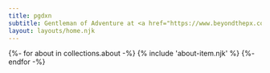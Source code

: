 ```yaml
---
title: pgdxn
subtitle: Gentleman of Adventure at <a href="https://www.beyondthepx.com" target="_blank" rel="noopener nofollow">Beyond the Pixel</a>. Has been helping brands stand out above the waves in a sea of ordinary for many years. 
layout: layouts/home.njk
---
```


<!-- Loop through collecton in /about folder -->
{%- for about in collections.about -%}
  {% include 'about-item.njk' %}
{%- endfor -%}
